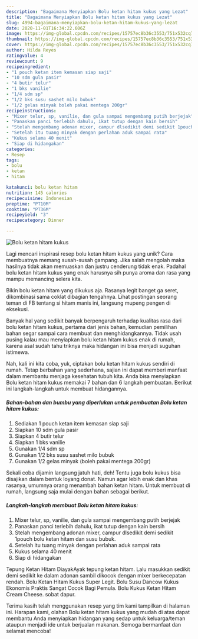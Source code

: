 ```yaml
---
description: "Bagaimana Menyiapkan Bolu ketan hitam kukus yang Lezat"
title: "Bagaimana Menyiapkan Bolu ketan hitam kukus yang Lezat"
slug: 4994-bagaimana-menyiapkan-bolu-ketan-hitam-kukus-yang-lezat
date: 2020-11-01T16:34:22.606Z
image: https://img-global.cpcdn.com/recipes/15757ec8b36c3553/751x532cq70/bolu-ketan-hitam-kukus-foto-resep-utama.jpg
thumbnail: https://img-global.cpcdn.com/recipes/15757ec8b36c3553/751x532cq70/bolu-ketan-hitam-kukus-foto-resep-utama.jpg
cover: https://img-global.cpcdn.com/recipes/15757ec8b36c3553/751x532cq70/bolu-ketan-hitam-kukus-foto-resep-utama.jpg
author: Hilda Reyes
ratingvalue: 4
reviewcount: 9
recipeingredient:
- "1 pouch ketan item kemasan siap saji"
- "10 sdm gula pasir"
- "4 butir telur"
- "1 bks vanilie"
- "1/4 sdm sp"
- "1/2 bks susu sashet milo bubuk"
- "1/2 gelas minyak boleh pakai mentega 200gr"
recipeinstructions:
- "Mixer telur, sp, vanilie, dan gula sampai mengembang putih berjejak"
- "Panaskan panci terlebih dahulu, ikat tutup dengan kain bersih"
- "Stelah mengembang adonan mixer, campur dlsedikit demi sedikit 1pouch bolu ketan hitam dan susu bubuk."
- "Setelah itu tuang minyak dengan perlahan aduk sampai rata"
- "Kukus selama 40 menit"
- "Siap di hidangakan"
categories:
- Resep
tags:
- bolu
- ketan
- hitam

katakunci: bolu ketan hitam 
nutrition: 145 calories
recipecuisine: Indonesian
preptime: "PT10M"
cooktime: "PT36M"
recipeyield: "3"
recipecategory: Dinner

---
```



![Bolu ketan hitam kukus](https://img-global.cpcdn.com/recipes/15757ec8b36c3553/751x532cq70/bolu-ketan-hitam-kukus-foto-resep-utama.jpg)

Lagi mencari inspirasi resep bolu ketan hitam kukus yang unik? Cara membuatnya memang susah-susah gampang. Jika salah mengolah maka hasilnya tidak akan memuaskan dan justru cenderung tidak enak. Padahal bolu ketan hitam kukus yang enak harusnya sih punya aroma dan rasa yang mampu memancing selera kita.

Bikin bolu ketan hitam yang dikukus aja. Rasanya legit banget ga seret, dikombinasi sama coklat dibagian tengahnya. Lihat postingan seorang teman di FB tentang si hitam manis ini, langsung mupeng pengen di eksekusi.

Banyak hal yang sedikit banyak berpengaruh terhadap kualitas rasa dari bolu ketan hitam kukus, pertama dari jenis bahan, kemudian pemilihan bahan segar sampai cara membuat dan menghidangkannya. Tidak usah pusing kalau mau menyiapkan bolu ketan hitam kukus enak di rumah, karena asal sudah tahu triknya maka hidangan ini bisa menjadi suguhan istimewa.


Nah, kali ini kita coba, yuk, ciptakan bolu ketan hitam kukus sendiri di rumah. Tetap berbahan yang sederhana, sajian ini dapat memberi manfaat dalam membantu menjaga kesehatan tubuh kita. Anda bisa menyiapkan Bolu ketan hitam kukus memakai 7 bahan dan 6 langkah pembuatan. Berikut ini langkah-langkah untuk membuat hidangannya.

<!--inarticleads1-->

##### Bahan-bahan dan bumbu yang diperlukan untuk pembuatan Bolu ketan hitam kukus:

1. Sediakan 1 pouch ketan item kemasan siap saji
1. Siapkan 10 sdm gula pasir
1. Siapkan 4 butir telur
1. Siapkan 1 bks vanilie
1. Gunakan 1/4 sdm sp
1. Gunakan 1/2 bks susu sashet milo bubuk
1. Gunakan 1/2 gelas minyak (boleh pakai mentega 200gr)


Sekali coba dijamin langsung jatuh hati, deh! Tentu juga bolu kukus bisa disajikan dalam bentuk loyang donat. Namun agar lebih enak dan khas rasanya, umumnya orang menambah bahan ketan hitam. Untuk membuat di rumah, langsung saja mulai dengan bahan sebagai berikut. 

<!--inarticleads2-->

##### Langkah-langkah membuat Bolu ketan hitam kukus:

1. Mixer telur, sp, vanilie, dan gula sampai mengembang putih berjejak
1. Panaskan panci terlebih dahulu, ikat tutup dengan kain bersih
1. Stelah mengembang adonan mixer, campur dlsedikit demi sedikit 1pouch bolu ketan hitam dan susu bubuk.
1. Setelah itu tuang minyak dengan perlahan aduk sampai rata
1. Kukus selama 40 menit
1. Siap di hidangakan


Tepung Ketan Hitam DiayakAyak tepung ketan hitam. Lalu masukkan sedikit demi sedikit ke dalam adonan sambil dikocok dengan mixer berkecepatan rendah. Bolu Ketan Hitam Kukus Super Legit. Bolu Susu Dancow Kukus Ekonomis Praktis Sangat Cocok Bagi Pemula. Bolu Kukus Ketan Hitam Cream Cheese. sobat dapur. 

Terima kasih telah menggunakan resep yang tim kami tampilkan di halaman ini. Harapan kami, olahan Bolu ketan hitam kukus yang mudah di atas dapat membantu Anda menyiapkan hidangan yang sedap untuk keluarga/teman ataupun menjadi ide untuk berjualan makanan. Semoga bermanfaat dan selamat mencoba!
